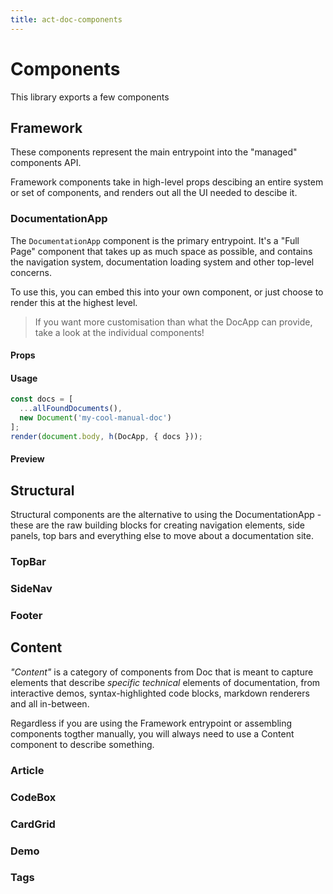 ```yaml
---
title: act-doc-components
---
```


# Components

This library exports a few components

## Framework

These components represent the main entrypoint into the "managed"
components API.

Framework components take in high-level props descibing an entire
system or set of components, and renders out all the UI needed to descibe
it.

### DocumentationApp

<DocTs namespace="@lukekaalim/act-doc" identifier="DocumentationApp" />

The `DocumentationApp` component is the primary entrypoint. It's a "Full Page" component
that takes up as much space as possible, and contains the navigation system,
documentation loading system and other top-level concerns.

To use this, you can embed this into your own component, or just choose to render
this at the highest level.

> If you want more customisation than what the DocApp can provide, take a look
> at the individual components!

#### Props

<DocTs namespace="@lukekaalim/act-doc" identifier="DocumentationAppProps" />

#### Usage

```typescript
const docs = [
  ...allFoundDocuments(),
  new Document('my-cool-manual-doc')
];
render(document.body, h(DocApp, { docs }));
```

#### Preview

## Structural

Structural components are the alternative to using the DocumentationApp -
these are the raw building blocks for creating navigation elements,
side panels, top bars and everything else to move about a documentation site.

### TopBar

### SideNav

### Footer

## Content

_"Content"_ is a category of components from Doc that is meant
to capture elements that describe _specific technical_ elements
of documentation, from interactive demos, syntax-highlighted
code blocks, markdown renderers and all in-between.

Regardless if you are using the Framework entrypoint or assembling
components togther manually, you will always need to use a Content component
to describe something.

### Article

<DocTs namespace="@lukekaalim/act-doc" identifier="Article" />
<DocTs namespace="@lukekaalim/act-doc" identifier="ArticleProps" />

### CodeBox

<DocTs namespace="@lukekaalim/act-doc" identifiers="CodeBox,CodeBoxProps" />

<Demo subject="CodeBox" />

### CardGrid

### Demo

### Tags
